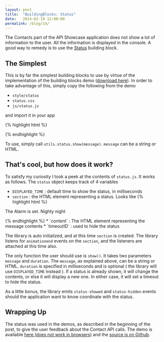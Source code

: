 ```yaml
---
layout: post
title:  "BuildingBlocks: Status"
date:   2014-02-19 12:00:00
permalink: /blog/14/
---
```


The Contacts part of the API Showcase application does not show a lot of information to the user. All the information is displayed in the console. A good way to remedy is to use the [Status](http://buildingfirefoxos.com/building-blocks/status.html) building block.

## The Simplest

This is by far the simplest building blocks to use by virtue of the implementation of the building blocks demo ([download here](https://github.com/buildingfirefoxos/Building-Blocks/archive/gh-pages.zip)). In order to take advantage of this, simply copy the following from the demo 

* `style/status`
* `status.css`
* `js/status.js`

and import it in your app

{% highlight html %}
<script type="text/javascript" defer src="js/status.js"></script>
<link href="css/status.css" rel="stylesheet" type="text/css">
{% endhighlight %}

To use, simply call `utils.status.show(message)`. `message` can be a string or HTML.

## That's cool, but how does it work?

To satisfy my curiosity I took a peek at the contents of `status.js`. It works as follows. The `status` object keeps track of 4 variables

* `DISPLAYED_TIME` : default time to show the status, in milliseconds
* `section` : the HTML element representing a status. Looks like
{% highlight html %}
<section role="status">
  <p>The Alarm is set. Nighty night</p>
</section>
{% endhighlight %}
* `content` : The HTML element representing the message contents
* `timeoutID` : used to hide the status

The library is auto initialized, and at this time `section` is created. The library listens for `animationend` events on the `section`, and the listeners are attached at this time also.

The only function the user should use is `show()`. It takes two parameters `message` and `duration`. The `message`, as explained above, can be a string or HTML. `duration` is specified in milliseconds and is optional ( the library will use `DISPLAYED_TIME` instead ). If a status is already shown, it will change the contents, or else it will display a new one. In either case, it will set a timeout to hide the status.

As a little bonus, the library emits `status-showed` and `status-hidden` events should the application want to know coordinate with the status.

## Wrapping Up

The status was used in the demos, as described in the beginning of the post, to give the user feedback about the Contact API calls. The demo is available [here (does not work in browsers)](/demos/12/) and the [source is on Github](https://github.com/NakedFerret/NakedFerret.github.io/tree/master/demos/12).
